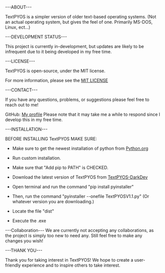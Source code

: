 ---ABOUT---

TextPYOS is a simpler version of older text-based operating systems. (Not an actual operating system, but gives the feel of one. Primarily MS-DOS, Linux, ect...)

---DEVELOPMENT STATUS---

This project is currently in-development, but updates are likely to be infrequent due to it being developed in my free time.

---LICENSE---

TextPYOS is open-source, under the MIT license.

For more information, please see the [MIT LICENSE](LICENSE)

---CONTACT---

If you have any questions, problems, or suggestions please feel free to reach out to me!

GitHub: [My profile](https://github.com/DarkDevRBLX)
Please note that it may take me a while to respond since I develop this in my free time.

---INSTALLATION---

BEFORE INSTALLING TextPYOS MAKE SURE:
- Make sure to get the newest installation of python from [Python.org](https://www.python.org/downloads/)

- Run custom installation.

- Make sure that "Add pip to PATH" is CHECKED.


- Download the latest version of TextPYOS from [TextPYOS-DarkDev](https://github.com/DarkDevRBLX/TextPYOS-Darkdev)

- Open terminal and run the command "pip install pyinstaller"

- Then, run the command "pyinstaller --onefile TextPYOSV1.1.py" (Or whatever version you are downloading.)

- Locate the file "dist"

- Execute the .exe

---Collaboration---
We are currently not accepting any collaborations, as the project is simply too new to need any. Still feel free to make any changes you wish!

---THANK YOU---

Thank you for taking interest in TextPYOS! We hope to create a user-friendly experience and to inspire others to take interest.
